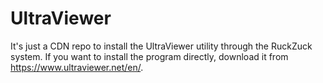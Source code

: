 # UltraViewer

It's just a CDN repo to install the UltraViewer utility through the RuckZuck system. 
If you want to install the program directly, download it from https://www.ultraviewer.net/en/.
